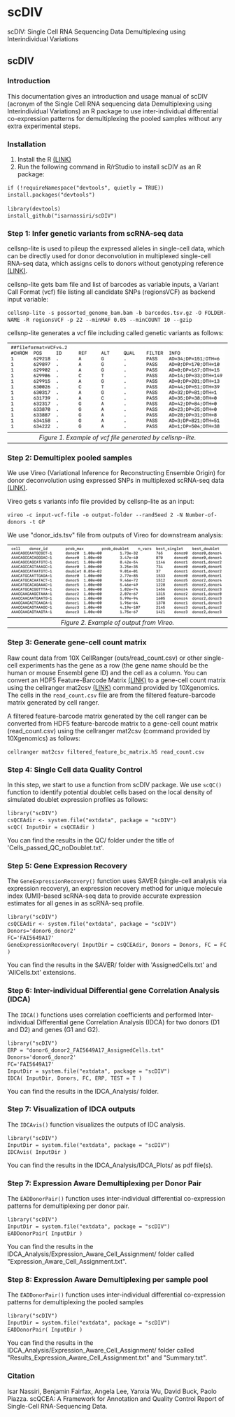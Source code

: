 # scDIV
scDIV: Single Cell RNA Sequencing Data Demultiplexing using Interindividual Variations

## **scDIV**

### Introduction 
This documentation gives an introduction and usage manual of scDIV (acronym of the Single Cell RNA sequencing data Demultiplexing using Interindividual Variations) an R package to use inter-individual differential co-expression patterns for demultiplexing the pooled samples without any extra experimental steps. 
<br />

### Installation
1. Install the R [(LINK)](https://cran.r-project.org/)
3. Run the following command in R/rStudio to install scDIV as an R package:

```{r,eval=FALSE}
if (!requireNamespace("devtools", quietly = TRUE)) install.packages("devtools")
    
library(devtools)
install_github("isarnassiri/scDIV")
```

### Step 1: Infer genetic variants from scRNA-seq data 
cellsnp-lite is used to pileup the expressed alleles in single-cell data, which can be directly used for donor deconvolution in multiplexed single-cell RNA-seq data, which assigns cells to donors without genotyping reference [(LINK)](https://github.com/single-cell-genetics/cellsnp-lite). 

cellsnp-lite gets bam file and list of barcodes as variable inputs, a Variant Call Format (vcf) file listing all candidate SNPs (regionsVCF) as backend input variable:

```{r,eval=FALSE}
cellsnp-lite -s possorted_genome_bam.bam -b barcodes.tsv.gz -O FOLDER-NAME -R regionsVCF -p 22 --minMAF 0.05 --minCOUNT 10 --gzip 
```

cellsnp-lite generates a vcf file including called genetic variants as follows:

| ![Figure 1](/cellsnp-lite.png) | 
|:--:| 
| *Figure 1. Example of vcf file generated by cellsnp-lite.* |

### Step 2: Demultiplex pooled samples 
We use Vireo (Variational Inference for Reconstructing Ensemble Origin) for donor deconvolution using expressed SNPs in multiplexed scRNA-seq data [(LINK)](https://vireosnp.readthedocs.io/en/latest/).

Vireo gets s variants info file provided by cellsnp-lite as an input: 

```{r,eval=FALSE}
vireo -c input-vcf-file -o output-folder --randSeed 2 -N Number-of-donors -t GP  
```

We use "donor_ids.tsv" file from outputs of Vireo for downstream analysis:

| ![Figure 2](/vireo.png) | 
|:--:| 
| *Figure 2. Example of output from Vireo.* |


### Step 3: Generate gene-cell count matrix
Raw count data from 10X CellRanger (outs/read_count.csv) or other single-cell experiments has the gene as a row (the gene name should be the human or mouse Ensembl gene ID) and the cell as a column. You can convert an HDF5 Feature-Barcode Matrix [(LINK)](https://support.10xgenomics.com/single-cell-gene-expression/software/pipelines/latest/advanced/h5_matrices) to a gene-cell count matrix using the cellranger mat2csv [(LINK)](https://support.10xgenomics.com/single-cell-gene-expression/software/pipelines/latest/output/matrices#mat2csv) command provided by 10Xgenomics. The cells in the `read_count.csv` file are from the filtered feature-barcode matrix generated by cell ranger.

A filtered feature-barcode matrix generated by the cell ranger can be converted from HDF5 feature-barcode matrix to a gene-cell count matrix (read_count.csv) using the cellranger mat2csv (command provided by 10Xgenomics) as follows:

```{r,eval=FALSE}
cellranger mat2csv filtered_feature_bc_matrix.h5 read_count.csv
```

### Step 4: Single Cell data Quality Control
In this step, we start to use a function from scDIV package. We use `scQC()` function to identify potential doublet cells based on the local density of simulated doublet expression profiles as follows:

```{r,eval=FALSE}
library("scDIV")
csQCEAdir <- system.file("extdata", package = "scDIV")
scQC( InputDir = csQCEAdir ) 
```
You can find the results in the QC/ folder under the title of 'Cells_passed_QC_noDoublet.txt'.

### Step 5: Gene Expression Recovery
The `GeneExpressionRecovery()` function uses SAVER (single-cell analysis via expression recovery), an expression recovery method for unique molecule index (UMI)-based scRNA-seq data to provide accurate expression estimates for all genes in as scRNA-seq profile.

```{r,eval=FALSE}
library("scDIV")
csQCEAdir <- system.file("extdata", package = "scDIV")
Donors='donor6_donor2'
FC='FAI5649A17'
GeneExpressionRecovery( InputDir = csQCEAdir, Donors = Donors, FC = FC )
```

You can find the results in the SAVER/ folder with 'AssignedCells.txt' and 'AllCells.txt' extensions.

### Step 6: Inter-individual Differential gene Correlation Analysis (IDCA)
The `IDCA()` functions uses correlation coefficients and performed Inter-individual Differential gene Correlation Analysis (IDCA) for two donors (D1 and D2) and genes (G1 and G2).

```{r,eval=FALSE}
library("scDIV")
ERP = "donor6_donor2_FAI5649A17_AssignedCells.txt"
Donors='donor6_donor2'
FC='FAI5649A17'
InputDir = system.file("extdata", package = "scDIV")
IDCA( InputDir, Donors, FC, ERP, TEST = T )
```

You can find the results in the IDCA_Analysis/ folder.

### Step 7: Visualization of IDCA outputs
The `IDCAvis()` function visualizes the outputs of IDC analysis.

```{r,eval=FALSE}
library("scDIV")
InputDir = system.file("extdata", package = "scDIV")
IDCAvis( InputDir )
```

You can find the results in the IDCA_Analysis/IDCA_Plots/ as pdf file(s).


### Step 7: Expression Aware Demultiplexing per Donor Pair
The `EADDonorPair()` function uses inter-individual differential co-expression patterns for demultiplexing per donor pair.

```{r,eval=FALSE}
library("scDIV")
InputDir = system.file("extdata", package = "scDIV")
EADDonorPair( InputDir )
```

You can find the results in the IDCA_Analysis/Expression_Aware_Cell_Assignment/ folder called "Expression_Aware_Cell_Assignment.txt".

### Step 8: Expression Aware Demultiplexing per sample pool
The `EADDonorPair()` function uses inter-individual differential co-expression patterns for demultiplexing the pooled samples

```{r,eval=FALSE}
library("scDIV")
InputDir = system.file("extdata", package = "scDIV")
EADDonorPair( InputDir )
```

You can find the results in the IDCA_Analysis/Expression_Aware_Cell_Assignment/ folder called "Results_Expression_Aware_Cell_Assignment.txt" and "Summary.txt".

### Citation

Isar Nassiri, Benjamin Fairfax, Angela Lee, Yanxia Wu, David Buck, Paolo Piazza. scQCEA: A Framework for Annotation and Quality Control Report of Single-Cell RNA-Sequencing Data. 



